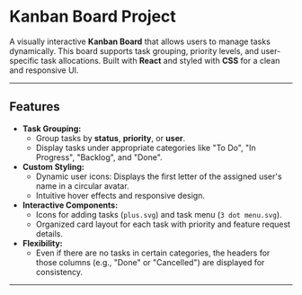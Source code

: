 # Kanban Board Project

A visually interactive **Kanban Board** that allows users to manage tasks dynamically. This board supports task grouping, priority levels, and user-specific task allocations. Built with **React** and styled with **CSS** for a clean and responsive UI.

---

## **Features**
- **Task Grouping:** 
  - Group tasks by **status**, **priority**, or **user**.
  - Display tasks under appropriate categories like "To Do", "In Progress", "Backlog", and "Done".
- **Custom Styling:** 
  - Dynamic user icons: Displays the first letter of the assigned user's name in a circular avatar.
  - Intuitive hover effects and responsive design.
- **Interactive Components:**
  - Icons for adding tasks (`plus.svg`) and task menu (`3 dot menu.svg`).
  - Organized card layout for each task with priority and feature request details.
- **Flexibility:**
  - Even if there are no tasks in certain categories, the headers for those columns (e.g., "Done" or "Cancelled") are displayed for consistency.

---


